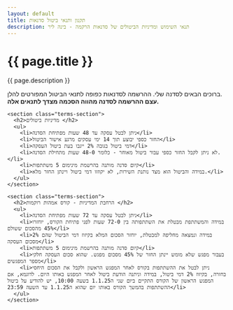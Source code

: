 ```yaml
---
layout: default
title: תקנון ותנאי ביטול סדנאות
description: תנאי השימוש ומדיניות הביטולים של סדנאות הרקמה - בינה ליר
---
```


<div class="container">
  <div class="page-head">
    <h1 class="page-title">{{ page.title }}</h1>
    <p class="page-description">{{ page.description }}</p>
  </div>
</div>

<div class="terms-page container animate">
  <div class="terms-content">
    <section class="terms-section">
      <p>
        ברוכים הבאים לסדנה שלי. ההרשמה לסדנאות כפופה לתנאי הביטול המפורטים להלן.
        <br>
       <b> עצם ההרשמה לסדנה מהווה הסכמה מצדך לתנאים אלה.</b>
      </p>
    </section>

    <section class="terms-section">
      <h2>מדיניות ביטולים </h2>
      <ul>
        <li>ניתן לבטל עסקה עד 48 שעות מפתיחת הסדנה</li>
        <li>החזר כספי יבוצע תוך 14 ימי עסקים מרגע אישור הביטול</li>
        <li>דמי ביטול בגובה 2% ייגבו בעת ביטול העסקה</li>
        <li>לא ניתן לקבל החזר כספי עבור ביטול מאוחר - כלומר 48-0 שעות מתחילת הסדנה.</li>
        <li>קיום סדנה מותנה בהרשמת מינימום 5 משתתפות</li>
        <li>במידה והביטול הוא מצד נותנת השירות, לא יקוזזו דמי ביטול ויינתן החזר מלא.</li>
      </ul>
    </section>

    <section class="terms-section">
      <h2>הרחבת המדיניות - קורס אמהות רוקמות </h2>
      <ul>
        <li>ניתן לבטל עסקה עד 72 שעות מפתיחת הסדנה</li>
        <li>במידה והמשתתפת מבטלת את השתתפותה בין 72-0 שעות לפני פתיחת הקורס, יוחזרו 45% מהסכום ששולם</li>
        <li>במידה ונמצאה מחליפה למבטלת, יוחזר הסכום המלא בקיזוז דמי הביטול שהם 2% מסכום העסקה</li>
        <li>קיום סדנה מותנה בהרשמת מינימום 5 משתתפות</li>
        <li>בעבור מפגש שלא מומש יינתן החזר של 45% מסכום מפגש. שהוא סכום העסקה חלקי מספר המפגשים</li>
        <li>ניתן לבטל את ההשתתפות בקורס לאחר המפגש הראשון ולקבל את הסכום היחסי בחזרה, בקיזוז 2% דמי ביטול, במידה וניתנה הודעת ביטול לאחר המפגש באותו היום. לדוגמא, אם המפגש הראשון של הקורס התקיים ביום שני ה1.1.25 בשעה 10:00, יש להודיע על ביטול ההשתתפות בהמשך הקורס באותו יום שהוא ה1.1.25 עד השעה 23:59</li>
      </ul>
    </section>

  </div>
</div> 
